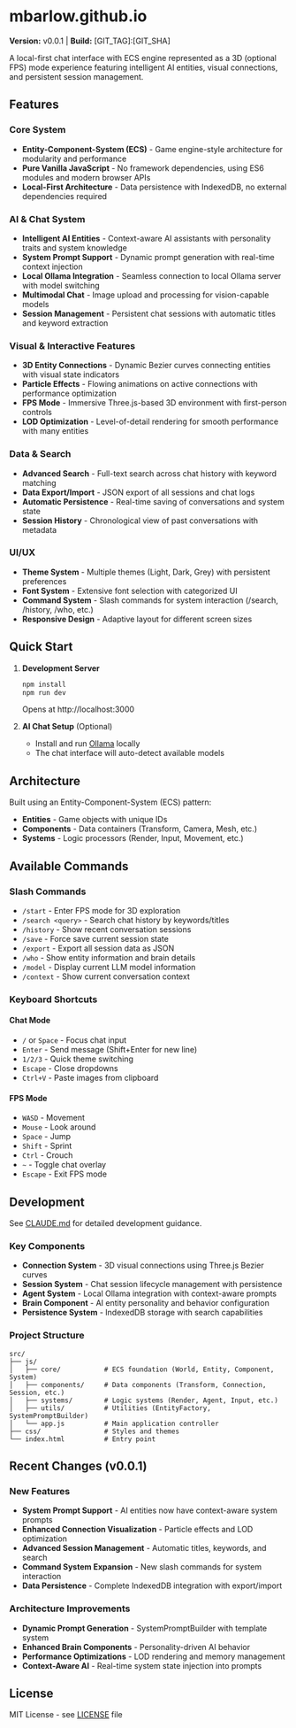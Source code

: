 # mbarlow.github.io

**Version:** v0.0.1 | **Build:** [GIT_TAG]:[GIT_SHA]

A local-first chat interface with ECS engine represented as a 3D (optional FPS) mode experience featuring intelligent AI entities, visual connections, and persistent session management.

## Features

### Core System
- **Entity-Component-System (ECS)** - Game engine-style architecture for modularity and performance
- **Pure Vanilla JavaScript** - No framework dependencies, using ES6 modules and modern browser APIs
- **Local-First Architecture** - Data persistence with IndexedDB, no external dependencies required

### AI & Chat System  
- **Intelligent AI Entities** - Context-aware AI assistants with personality traits and system knowledge
- **System Prompt Support** - Dynamic prompt generation with real-time context injection
- **Local Ollama Integration** - Seamless connection to local Ollama server with model switching
- **Multimodal Chat** - Image upload and processing for vision-capable models
- **Session Management** - Persistent chat sessions with automatic titles and keyword extraction

### Visual & Interactive Features
- **3D Entity Connections** - Dynamic Bezier curves connecting entities with visual state indicators
- **Particle Effects** - Flowing animations on active connections with performance optimization
- **FPS Mode** - Immersive Three.js-based 3D environment with first-person controls
- **LOD Optimization** - Level-of-detail rendering for smooth performance with many entities

### Data & Search
- **Advanced Search** - Full-text search across chat history with keyword matching
- **Data Export/Import** - JSON export of all sessions and chat logs
- **Automatic Persistence** - Real-time saving of conversations and system state
- **Session History** - Chronological view of past conversations with metadata

### UI/UX
- **Theme System** - Multiple themes (Light, Dark, Grey) with persistent preferences  
- **Font System** - Extensive font selection with categorized UI
- **Command System** - Slash commands for system interaction (/search, /history, /who, etc.)
- **Responsive Design** - Adaptive layout for different screen sizes

## Quick Start

1. **Development Server**
   ```bash
   npm install
   npm run dev
   ```
   Opens at http://localhost:3000

2. **AI Chat Setup** (Optional)
   - Install and run [Ollama](https://ollama.ai) locally
   - The chat interface will auto-detect available models

## Architecture

Built using an Entity-Component-System (ECS) pattern:
- **Entities** - Game objects with unique IDs
- **Components** - Data containers (Transform, Camera, Mesh, etc.)
- **Systems** - Logic processors (Render, Input, Movement, etc.)

## Available Commands

### Slash Commands
- `/start` - Enter FPS mode for 3D exploration
- `/search <query>` - Search chat history by keywords/titles  
- `/history` - Show recent conversation sessions
- `/save` - Force save current session state
- `/export` - Export all session data as JSON
- `/who` - Show entity information and brain details
- `/model` - Display current LLM model information
- `/context` - Show current conversation context

### Keyboard Shortcuts

#### Chat Mode
- `/` or `Space` - Focus chat input
- `Enter` - Send message (Shift+Enter for new line)
- `1/2/3` - Quick theme switching
- `Escape` - Close dropdowns
- `Ctrl+V` - Paste images from clipboard

#### FPS Mode  
- `WASD` - Movement
- `Mouse` - Look around
- `Space` - Jump
- `Shift` - Sprint
- `Ctrl` - Crouch
- `~` - Toggle chat overlay
- `Escape` - Exit FPS mode

## Development

See [CLAUDE.md](CLAUDE.md) for detailed development guidance.

### Key Components

- **Connection System** - 3D visual connections using Three.js Bezier curves
- **Session System** - Chat session lifecycle management with persistence
- **Agent System** - Local Ollama integration with context-aware prompts
- **Brain Component** - AI entity personality and behavior configuration
- **Persistence System** - IndexedDB storage with search capabilities

### Project Structure

```
src/
├── js/
│   ├── core/           # ECS foundation (World, Entity, Component, System)
│   ├── components/     # Data components (Transform, Connection, Session, etc.)
│   ├── systems/        # Logic systems (Render, Agent, Input, etc.)
│   ├── utils/          # Utilities (EntityFactory, SystemPromptBuilder)
│   └── app.js          # Main application controller
├── css/                # Styles and themes
└── index.html          # Entry point
```

## Recent Changes (v0.0.1)

### New Features
- **System Prompt Support** - AI entities now have context-aware system prompts
- **Enhanced Connection Visualization** - Particle effects and LOD optimization
- **Advanced Session Management** - Automatic titles, keywords, and search
- **Command System Expansion** - New slash commands for system interaction
- **Data Persistence** - Complete IndexedDB integration with export/import

### Architecture Improvements
- **Dynamic Prompt Generation** - SystemPromptBuilder with template system
- **Enhanced Brain Components** - Personality-driven AI behavior
- **Performance Optimizations** - LOD rendering and memory management
- **Context-Aware AI** - Real-time system state injection into prompts

## License

MIT License - see [LICENSE](LICENSE) file
